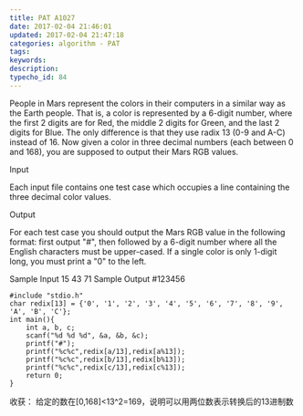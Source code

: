 ```yaml
---
title: PAT A1027
date: 2017-02-04 21:46:01
updated: 2017-02-04 21:47:18
categories: algorithm - PAT
tags: 
keywords:
description:
typecho_id: 84
---
```


People in Mars represent the colors in their computers in a similar way as the Earth people. That is, a color is represented by a 6-digit number, where the first 2 digits are for Red, the middle 2 digits for Green, and the last 2 digits for Blue. The only difference is that they use radix 13 (0-9 and A-C) instead of 16. Now given a color in three decimal numbers (each between 0 and 168), you are supposed to output their Mars RGB values.

Input

Each input file contains one test case which occupies a line containing the three decimal color values.

Output

For each test case you should output the Mars RGB value in the following format: first output "#", then followed by a 6-digit number where all the English characters must be upper-cased. If a single color is only 1-digit long, you must print a "0" to the left.

Sample Input
15 43 71
Sample Output
#123456

    #include "stdio.h"
    char redix[13] = {'0', '1', '2', '3', '4', '5', '6', '7', '8', '9', 'A', 'B', 'C'};
    int main(){
        int a, b, c;
        scanf("%d %d %d", &a, &b, &c);
        printf("#");
        printf("%c%c",redix[a/13],redix[a%13]);
        printf("%c%c",redix[b/13],redix[b%13]);
        printf("%c%c",redix[c/13],redix[c%13]);
        return 0;
    }

收获：
给定的数在[0,168]<13^2=169，说明可以用两位数表示转换后的13进制数